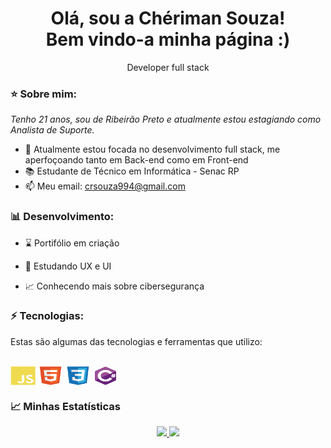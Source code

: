 <h1 align='center'>
  Olá, sou a Chériman Souza!
  <br/>
  Bem vindo-a minha página :)
</h1>

<p align='center'>
  Developer full stack
</p>

### ⭐️ Sobre mim:

<p>
  <em>
    Tenho 21 anos, sou de Ribeirão Preto e atualmente estou estagiando como Analista de Suporte.
    
  </em>
</p>

- 🌱 Atualmente estou focada no desenvolvimento full stack, me aperfoçoando tanto em Back-end como em Front-end 
- 📚 Estudante de Técnico em Informática - Senac RP 
- 📫 Meu email: crsouza994@gmail.com

### 📊 Desenvolvimento:

- ⌛️ Portifólio em criação 

- 🎨 Estudando UX e UI 

- 📈 Conhecendo mais sobre cibersegurança 

### ⚡ Tecnologias:

Estas são algumas das tecnologias e ferramentas que utilizo:

<div style="display: inline_block"><br>
  <img align="center" alt="Cheriman-Js" height="30" width="40" src="https://raw.githubusercontent.com/devicons/devicon/master/icons/javascript/javascript-plain.svg">
  <img align="center" alt="Cheriman-HTML" height="30" width="40" src="https://raw.githubusercontent.com/devicons/devicon/master/icons/html5/html5-original.svg">
  <img align="center" alt="Cheriman-CSS" height="30" width="40" src="https://raw.githubusercontent.com/devicons/devicon/master/icons/css3/css3-original.svg">
  <img align="center" alt="Cheriman-Csharp" height="30" width="40" src="https://raw.githubusercontent.com/devicons/devicon/master/icons/csharp/csharp-original.svg">
  
</div>

### 📈 Minhas Estatísticas


<div align="center">
  <a href="https://github.com/crsouza993">
  <img height="180em" src="https://github-readme-stats.vercel.app/api?username=crsouza993&show_icons=true&theme=dracula&include_all_commits=true&count_private=true"/>
   <img height="180em" src="https://github-readme-stats.vercel.app/api/top-langs/?username=crsouza993&layout=compact&langs_count=7&theme=dracula"/>
</div>


  
